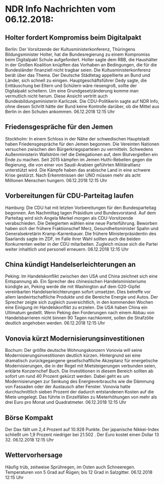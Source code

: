 # NDR Info Nachrichten vom 06.12.2018:


## Holter fordert Kompromiss beim Digitalpakt
Berlin: Der Vorsitzende der Kultusministerkonferenz, Thüringens Bildungsminister Holter, hat die Bundesregierung zu einem Kompromiss beim Digitalpakt Schule aufgefordert. Holter sagte dem RBB, die Haushälter in der Großen Koalition knüpften das Vorhaben an Bedingungen, die für die Bundesländer finanziell nicht tragbar seien. Die Kultusministerkonferenz berät über das Thema. Der Deutsche Städtetag appellierte an Bund und Länder, sich schnell zu einigen. Hauptgeschäftsführer Dedy sagte, die Enttäuschung bei Eltern und Schülern wäre riesengroß, sollte der Digitalpakt scheitern. Um eine Grundgesetzänderung komme man vermutlich nicht herum. Diese Ansicht vertritt auch Bundesbildungsministerin Karliczek. Die CDU-Politikerin sagte auf NDR Info, ohne diesen Schritt hätte der Bund keine Kontrolle darüber, ob die Mittel aus Berlin in den Schulen ankommen. 06.12.2018 12:15 Uhr 

## Friedensgespräche für den Jemen
Stockholm: In einem Schloss in der Nähe der schwedischen Hauptstadt haben Friedensgespräche für den Jemen begonnen. Die Vereinten Nationen versuchen zwischen den Bürgerkriegsparteien zu vermitteln. Schwedens Außenministerin Wallström rief die Delegationen auf, dem Blutvergießen ein Ende zu machen. Seit 2015 kämpfen im Jemen Huthi-Rebellen gegen die Regierung, die von einer von Saudi-Arabien geführten Militärallianz unterstützt wird. Die Kämpfe haben das arabische Land in eine schwere Krise gestürzt. Nach Erkenntnissen der UNO müssen mehr als acht Millionen Menschen hungern. 06.12.2018 12:15 Uhr 

## Vorbereitungen für CDU-Parteitag laufen
Hamburg: Die CDU hat mit letzten Vorbereitungen für den Bundesparteitag begonnen. Am Nachmittag tagen Präsidium und Bundesvorstand. Auf dem Parteitag wird sich Angela Merkel morgen als CDU-Vorsitzende verabschieden. Die Delegierten wählen eine neue Parteiführung. Beworben haben sich der frühere Fraktionschef Merz, Gesundheitsminister Spahn und Generalsekretärin Kramp-Karrenbauer. Die frühere Ministerpräsidentin des Saarlands sagte im ZDF, im Falle ihrer Wahl sollten auch die beiden Konkurrenten weiter in der CDU mitarbeiten. Zugleich müsse sich die Partei weiter inhaltlich und personell erneuern. 06.12.2018 12:15 Uhr 

## China kündigt Handelserleichterungen an
Peking: Im Handelskonflikt zwischen den USA und China zeichnet sich eine Entspannung ab. Ein Sprecher des chinesischen Handelsministeriums kündigte an, Peking werde die mit Washington auf dem G20-Gipfel vereinbarten Handelserleichterungen sofort umsetzen. Dies betreffe vor allem landwirtschaftliche Produkte und die Bereiche Energie und Autos. Der Sprecher zeigte sich zugleich zuversichtlich, in den kommenden Wochen eine Einigung im Handelskonflikt zu erzielen. Die USA haben China ein Ultimatum gestellt. Wenn Peking den Forderungen nach einem Abbau von Handelsbarrieren nicht binnen 90 Tagen nachkommt, sollen die Strafzölle deutlich angehoben werden. 06.12.2018 12:15 Uhr 

## Vonovia kürzt Modernisierungsinvestitionen
Bochum: 	Der größte deutsche Wohnungskonzern Vonovia will seine Modernisierungsinvestitionen deutlich kürzen. Hintergrund sei eine dramatisch zurückgegangene gesellschaftliche Akzeptanz für energetische Modernisierungen, die in der Regel mit Mietsteigerungen verbunden seien, erklärte Konzernchef Buch. Die Investitionen in diesem Bereich sollten ab sofort um rund 40 Prozent gekürzt werden. Dabei geht es um Modernisierungen zur Senkung des Energieverbrauchs wie die Dämmung von Fassaden oder der Austausch alter Fenster. Vonovia hatte durchschnittlich sieben Prozent der dadurch entstandenen Kosten auf die Miete umgelegt. Das führte in Einzelfällen zu Mieterhöhungen von mehr als drei Euro pro Monat und Quadratmeter. 06.12.2018 12:15 Uhr 

## Börse Kompakt
Der Dax fällt um 2,4 Prozent auf 10.928  Punkte. Der japanische Nikkei-Index schließt um  1,9  Prozent niedriger bei  21.502 . Der Euro kostet einen Dollar 13 32. 06.12.2018 12:15 Uhr 

## Wettervorhersage
Häufig trüb, zeitweise Sprühregen, im Osten auch Schneeregen. Temperaturen von 5 Grad auf Rügen; bis 12 Grad in Salzgitter. 06.12.2018 12:15 Uhr 
